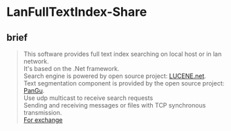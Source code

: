 LanFullTextIndex-Share
======================
brief
-----
>This software provides full text index searching on local host or in lan network.<br>
>It's based on the .Net framework.<br>
>Search engine is powered by open source project: [LUCENE.net](http://lucenenet.apache.org/).<br>
>Text segmentation component is provided by the open source project: [PanGu](http://pangusegment.codeplex.com/).<br>
>Use udp multicast to receive search requests<br>
>Sending and receiving messages or files with TCP synchronous transmission.<br>
[For exchange](https://jq.qq.com/?_wv=1027&k=5hiAckd "QQ group")

